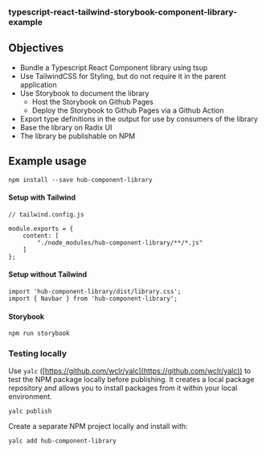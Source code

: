 ### typescript-react-tailwind-storybook-component-library-example

## Objectives

* Bundle a Typescript React Component library using tsup
* Use TailwindCSS for Styling, but do not require it in the parent application
* Use Storybook to document the library
	* Host the Storybook on Github Pages
    * Deploy the Storybook to Github Pages via a Github Action
* Export type definitions in the output for use by consumers of the library
* Base the library on Radix UI
* The library be publishable on NPM

## Example usage

```
npm install --save hub-component-library
```

#### Setup with Tailwind

```
// tailwind.config.js

module.exports = {
    content: [
        "./node_modules/hub-component-library/**/*.js"
    ]
};
```

#### Setup without Tailwind

```
import 'hub-component-library/dist/library.css';
import { Navbar } from 'hub-component-library';
```

#### Storybook

```
npm run storybook
```

### Testing locally

Use `yalc` ([https://github.com/wclr/yalc](https://github.com/wclr/yalc)) to test the NPM package locally before publishing. It creates a local package repository and allows you to install packages from it within your local environment.

```
yalc publish
```

Create a separate NPM project locally and install with:

```
yalc add hub-component-library
```
